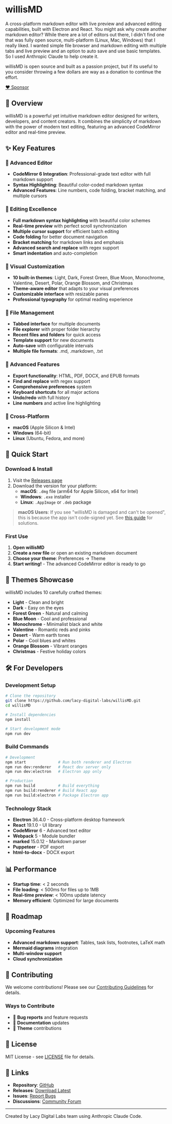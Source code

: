 # willisMD

A cross-platform markdown editor with live preview and advanced editing capabilities, built with Electron and React.  You might ask why create another markdown editor?  While there are a lot of editors out there, I didn't find one that was fully open source, multi-platform (Linux, Mac, Windows) that I really liked.  I wanted simple file browser and markdown editing with multiple tabs and live preview and an option to auto save and use basic templates.  So I used Anthropic Claude to help create it.

willisMD is open source and built as a passion project, but if its useful to you consider throwing a few dollars are way as a donation to continue the effort.  

[:heart: Sponsor](https://buy.stripe.com/00weVcb8WgmJ4571SW4F200)
## 🌟 Overview

willisMD is a powerful yet intuitive markdown editor designed for writers, developers, and content creators. It combines the simplicity of markdown with the power of modern text editing, featuring an advanced CodeMirror editor and real-time preview.

## ✨ Key Features

### 🎯 Advanced Editor
- **CodeMirror 6 Integration**: Professional-grade text editor with full markdown support
- **Syntax Highlighting**: Beautiful color-coded markdown syntax
- **Advanced Features**: Line numbers, code folding, bracket matching, and multiple cursors

### 📝 Editing Excellence
- **Full markdown syntax highlighting** with beautiful color schemes
- **Real-time preview** with perfect scroll synchronization
- **Multiple cursor support** for efficient batch editing
- **Code folding** for better document navigation
- **Bracket matching** for markdown links and emphasis
- **Advanced search and replace** with regex support
- **Smart indentation** and auto-completion

### 🎨 Visual Customization
- **10 built-in themes**: Light, Dark, Forest Green, Blue Moon, Monochrome, Valentine, Desert, Polar, Orange Blossom, and Christmas
- **Theme-aware editor** that adapts to your visual preferences
- **Customizable interface** with resizable panes
- **Professional typography** for optimal reading experience

### 📁 File Management
- **Tabbed interface** for multiple documents
- **File explorer** with proper folder hierarchy
- **Recent files and folders** for quick access
- **Template support** for new documents
- **Auto-save** with configurable intervals
- **Multiple file formats**: .md, .markdown, .txt

### 🔧 Advanced Features
- **Export functionality**: HTML, PDF, DOCX, and EPUB formats
- **Find and replace** with regex support
- **Comprehensive preferences** system
- **Keyboard shortcuts** for all major actions
- **Undo/redo** with full history
- **Line numbers** and active line highlighting

### 📱 Cross-Platform
- **macOS** (Apple Silicon & Intel)
- **Windows** (64-bit)
- **Linux** (Ubuntu, Fedora, and more)

## 🚀 Quick Start

### Download & Install
1. Visit the [Releases page](https://github.com/lacy-digital-labs/willisMD/releases)
2. Download the version for your platform:
   - **macOS**: `.dmg` file (arm64 for Apple Silicon, x64 for Intel)
   - **Windows**: `.exe` installer  
   - **Linux**: `.AppImage` or `.deb` package

> **macOS Users**: If you see "willisMD is damaged and can't be opened", this is because the app isn't code-signed yet. See [this guide](docs/MACOS_UNSIGNED_APP.md) for solutions.

### First Use
1. **Open willisMD**
2. **Create a new file** or open an existing markdown document
3. **Choose your theme**: Preferences → Theme
4. **Start writing!** - The advanced CodeMirror editor is ready to go

## 🎨 Themes Showcase

willisMD includes 10 carefully crafted themes:
- **Light** - Clean and bright
- **Dark** - Easy on the eyes
- **Forest Green** - Natural and calming
- **Blue Moon** - Cool and professional
- **Monochrome** - Minimalist black and white
- **Valentine** - Romantic reds and pinks
- **Desert** - Warm earth tones
- **Polar** - Cool blues and whites
- **Orange Blossom** - Vibrant oranges
- **Christmas** - Festive holiday colors

## 🛠 For Developers

### Development Setup
```bash
# Clone the repository
git clone https://github.com/lacy-digital-labs/willisMD.git
cd willisMD

# Install dependencies
npm install

# Start development mode
npm run dev
```

### Build Commands
```bash
# Development
npm start              # Run both renderer and Electron
npm run dev:renderer   # React dev server only
npm run dev:electron   # Electron app only

# Production
npm run build          # Build everything
npm run build:renderer # Build React app
npm run build:electron # Package Electron app
```

### Technology Stack
- **Electron** 36.4.0 - Cross-platform desktop framework
- **React** 19.1.0 - UI library
- **CodeMirror** 6 - Advanced text editor
- **Webpack** 5 - Module bundler
- **marked** 15.0.12 - Markdown parser
- **Puppeteer** - PDF export
- **html-to-docx** - DOCX export

## 📊 Performance

- **Startup time**: < 2 seconds
- **File loading**: < 500ms for files up to 1MB  
- **Real-time preview**: < 100ms update latency
- **Memory efficient**: Optimized for large documents

## 🔮 Roadmap

### Upcoming Features
- **Advanced markdown support**: Tables, task lists, footnotes, LaTeX math
- **Mermaid diagrams** integration
- **Multi-window support**
- **Cloud synchronization**

## 🤝 Contributing

We welcome contributions! Please see our [Contributing Guidelines](CONTRIBUTING.md) for details.

### Ways to Contribute
- 🐛 **Bug reports** and feature requests
- 📝 **Documentation** updates
- 🎨 **Theme** contributions

## 📄 License

MIT License - see [LICENSE](LICENSE) file for details.

## 🔗 Links

- **Repository**: [GitHub](https://github.com/lacy-digital-labs/willisMD)
- **Releases**: [Download Latest](https://github.com/lacy-digital-labs/willisMD/releases)
- **Issues**: [Report Bugs](https://github.com/lacy-digital-labs/willisMD/issues)
- **Discussions**: [Community Forum](https://github.com/lacy-digital-labs/willisMD/discussions)

---

Created by Lacy Digital Labs team using Anthropic Claude Code.

